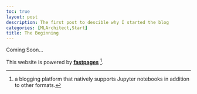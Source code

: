 ```yaml
---
toc: true
layout: post
description: The first post to descible why I started the blog
categories: [MLArchitect,Start]
title: The Beginning
---
```


Coming Soon...














This website is powered by **[fastpages](https://github.com/fastai/fastpages)** [^1].



[^1]:a blogging platform that natively supports Jupyter notebooks in addition to other formats.

